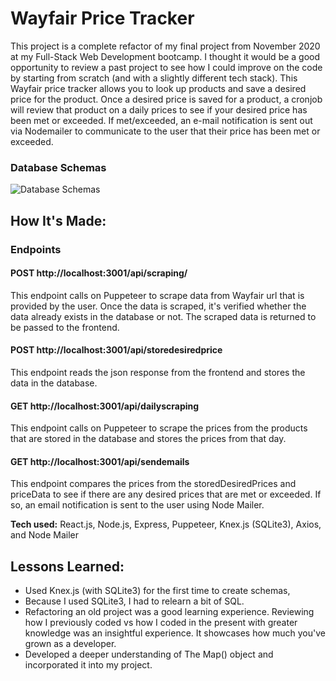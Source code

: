 # Wayfair Price Tracker
This project is a complete refactor of my final project from November 2020 at my Full-Stack Web Development bootcamp. I thought it would be a good opportunity to review a past project to see how I could improve on the code by starting from scratch (and with a slightly different tech stack). This Wayfair price tracker allows you to look up products and save a desired price for the product. Once a desired price is saved for a product, a cronjob will review that product on a daily prices to see if your desired price has been met or exceeded. If met/exceeded, an e-mail notification is sent out via Nodemailer to communicate to the user that their price has been met or exceeded.

### Database Schemas
![Database Schemas](https://i.imgur.com/2RHJJqG.png)

## How It's Made:

### Endpoints
#### POST http://localhost:3001/api/scraping/
This endpoint calls on Puppeteer to scrape data from Wayfair url that is provided by the user. Once the data is scraped, it's verified whether the data already exists in the database or not. The scraped data is returned to be passed to the frontend.
#### POST http://localhost:3001/api/storedesiredprice
This endpoint reads the json response from the frontend and stores the data in the database.
#### GET http://localhost:3001/api/dailyscraping
This endpoint calls on Puppeteer to scrape the prices from the products that are stored in the database and stores the prices from that day.
#### GET http://localhost:3001/api/sendemails
This endpoint compares the prices from the storedDesiredPrices and priceData to see if there are any desired prices that are met or exceeded. If so, an email notification is sent to the user using Node Mailer.

**Tech used:** React.js, Node.js, Express, Puppeteer, Knex.js (SQLite3), Axios, and Node Mailer

## Lessons Learned:
- Used Knex.js (with SQLite3) for the first time to create schemas,
- Because I used SQLite3, I had to relearn a bit of SQL.
- Refactoring an old project was a good learning experience. Reviewing how I previously coded vs how I coded in the present with greater knowledge was an insightful experience. It showcases how much you've grown as a developer.
- Developed a deeper understanding of The Map() object and incorporated it into my project.
